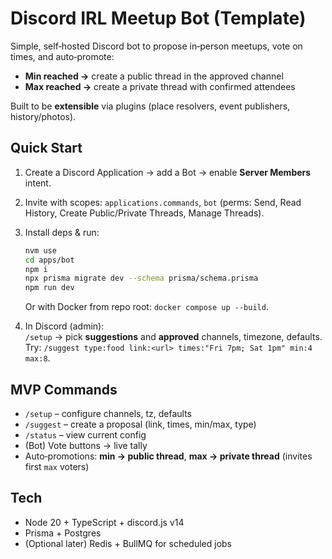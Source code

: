 # Discord IRL Meetup Bot (Template)

Simple, self‑hosted Discord bot to propose in‑person meetups, vote on times, and auto‑promote:
- **Min reached →** create a public thread in the approved channel
- **Max reached →** create a private thread with confirmed attendees

Built to be **extensible** via plugins (place resolvers, event publishers, history/photos).

## Quick Start
1. Create a Discord Application → add a Bot → enable **Server Members** intent.
2. Invite with scopes: `applications.commands`, `bot` (perms: Send, Read History, Create Public/Private Threads, Manage Threads).
3. Install deps & run:
   ```bash
   nvm use
   cd apps/bot
   npm i
   npx prisma migrate dev --schema prisma/schema.prisma
   npm run dev
   ```
   Or with Docker from repo root: `docker compose up --build`.

4. In Discord (admin):  
   `/setup` → pick **suggestions** and **approved** channels, timezone, defaults.  
   Try: `/suggest type:food link:<url> times:"Fri 7pm; Sat 1pm" min:4 max:8`.

## MVP Commands
- `/setup` – configure channels, tz, defaults
- `/suggest` – create a proposal (link, times, min/max, type)
- `/status` – view current config
- (Bot) Vote buttons → live tally
- Auto‑promotions: **min → public thread**, **max → private thread** (invites first `max` voters)

## Tech
- Node 20 + TypeScript + discord.js v14
- Prisma + Postgres
- (Optional later) Redis + BullMQ for scheduled jobs
